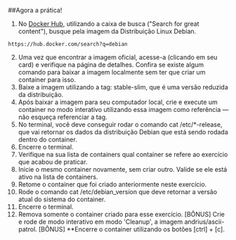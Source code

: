 ##Agora a prática!


1. No [Docker Hub](https://hub.docker.com/), utilizando a caixa de busca ("Search for great content"), busque pela imagem da Distribuição Linux Debian.
```
https://hub.docker.com/search?q=debian
```


2. Uma vez que encontrar a imagem oficial, acesse-a (clicando em seu card) e verifique na página de detalhes. Confira se existe algum comando para baixar a imagem localmente sem ter que criar um container para isso.
3. Baixe a imagem utilizando a tag: stable-slim, que é uma versão reduzida da distribuição.
4. Após baixar a imagem para seu computador local, crie e execute um container no modo interativo utilizando essa imagem como referência — não esqueça referenciar a tag.
5. No terminal, você deve conseguir rodar o comando cat /etc/*-release, que vai retornar os dados da distribuição Debian que está sendo rodada dentro do container.
6. Encerre o terminal.
7. Verifique na sua lista de containers qual container se refere ao exercício que acabou de praticar.
8. Inicie o mesmo container novamente, sem criar outro. Valide se ele está ativo na lista de containers.
9. Retome o container que foi criado anteriormente neste exercício.
10. Rode o comando cat /etc/debian_version que deve retornar a versão atual do sistema do container.
11. Encerre o terminal.
12. Remova somente o container criado para esse exercício.
[BÔNUS] Crie e rode de modo interativo em modo 'Cleanup', a imagem andrius/ascii-patrol.
[BÔNUS] **Encerre o container utilizando os botões [ctrl] + [c].
